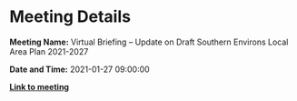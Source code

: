 # Meeting Details

**Meeting Name:** Virtual Briefing – Update on Draft Southern Environs Local Area Plan 2021-2027

**Date and Time:** 2021-01-27 09:00:00

**<a href="https://www.limerick.ie/council/whats-on/briefing-update-draft-southern-environs-local-area-plan-2021-2027" target="_blank">Link to meeting</a>**
